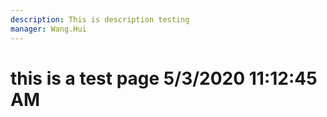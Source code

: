 ```yaml
---
description: This is description testing
manager: Wang.Hui
---
```

# this is a test page 5/3/2020 11:12:45 AM